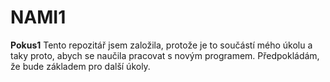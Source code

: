 # NAMI1
**Pokus1**
Tento repozitář jsem založila, protože je to součástí mého úkolu
a taky proto, abych se naučila pracovat s novým programem. Předpokládám,
že bude základem pro další úkoly.